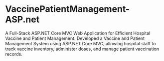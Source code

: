 # VaccinePatientManagement-ASP.net
A Full-Stack ASP.NET Core MVC Web Application for Efficient Hospital Vaccine and Patient Management. Developed a Vaccine and Patient Management System using ASP.NET Core MVC, allowing hospital staff to track vaccine inventory, administer doses, and manage patient vaccination records.
